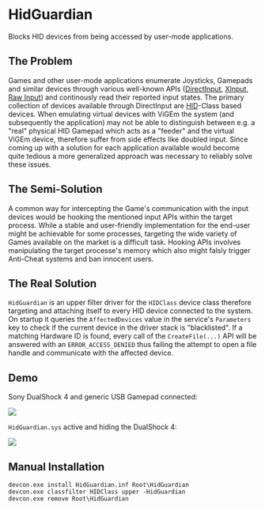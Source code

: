 # HidGuardian
Blocks HID devices from being accessed by user-mode applications.

## The Problem
Games and other user-mode applications enumerate Joysticks, Gamepads and similar devices through various well-known APIs ([DirectInput](https://msdn.microsoft.com/en-us/library/windows/desktop/ee416842(v=vs.85).aspx), [XInput](https://msdn.microsoft.com/en-us/library/windows/desktop/hh405053(v=vs.85).aspx), [Raw Input](https://msdn.microsoft.com/en-us/library/windows/desktop/ms645536(v=vs.85).aspx)) and continously read their reported input states. The primary collection of devices available through DirectInput are [HID](https://en.wikipedia.org/wiki/Human_interface_device)-Class based devices. When emulating virtual devices with ViGEm the system (and subsequently the application) may not be able to distinguish between e.g. a "real" physical HID Gamepad which acts as a "feeder" and the virtual ViGEm device, therefore suffer from side effects like doubled input. Since coming up with a solution for each application available would become quite tedious a more generalized approach was necessary to reliably solve these issues.

## The Semi-Solution
A common way for intercepting the Game's communication with the input devices would be hooking the mentioned input APIs within the target process. While a stable and user-friendly implementation for the end-user might be achievable for some processes, targeting the wide variety of Games available on the market is a difficult task. Hooking APIs involves manipulating the target processe's memory which also might falsly trigger Anti-Cheat systems and ban innocent users.

## The Real Solution
`HidGuardian` is an upper filter driver for the `HIDClass` device class therefore targeting and attaching itself to every HID device connected to the system. On startup it queries the `AffectedDevices` value in the service's `Parameters` key to check if the current device in the driver stack is "blacklisted". If a matching Hardware ID is found, every call of the `CreateFile(...)` API will be answered with an `ERROR_ACCESS_DENIED` thus failing the attempt to open a file handle and communicate with the affected device.

## Demo
Sony DualShock 4 and generic USB Gamepad connected:

![](http://content.screencast.com/users/Nefarius/folders/Snagit/media/f7532345-da15-41f8-b403-1d3c42ace1a9/11.19.2016-19.33.png)

`HidGuardian.sys` active and hiding the DualShock 4:

![](http://content.screencast.com/users/Nefarius/folders/Snagit/media/08741f7b-8272-4d16-9c18-0376f716dc42/11.19.2016-19.28.png)

## Manual Installation
```
devcon.exe install HidGuardian.inf Root\HidGuardian
devcon.exe classfilter HIDClass upper -HidGuardian
devcon.exe remove Root\HidGuardian
```
